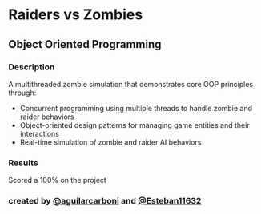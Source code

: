 # Raiders vs Zombies

## Object Oriented Programming

### Description 
A multithreaded zombie simulation that demonstrates core OOP principles through:
- Concurrent programming using multiple threads to handle zombie and raider behaviors
- Object-oriented design patterns for managing game entities and their interactions
- Real-time simulation of zombie and raider AI behaviors

### Results 
Scored a 100% on the project

### created by [@aguilarcarboni](https://github.com/aguilarcarboni/) and [@Esteban11632](https://github.com/Esteban11632)

